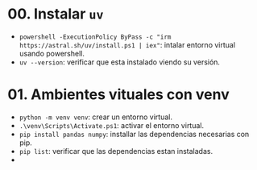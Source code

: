# 00. Instalar `uv`
- `powershell -ExecutionPolicy ByPass -c "irm https://astral.sh/uv/install.ps1 | iex"`: intalar entorno virtual usando powershell.
- `uv --version`: verificar que esta instalado viendo su versión.



# 01. Ambientes vituales con venv

- `python -m venv venv`: crear un entorno virtual.
- `.\venv\Scripts\Activate.ps1`: activar el entorno virtual.
- `pip install pandas numpy`: installar las dependencias necesarias con pip.
- `pip list`: verificar que las dependencias estan instaladas.
- 
